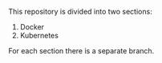 This repository is divided into two sections:

1. Docker 
2. Kubernetes

For each section there is a separate branch. 